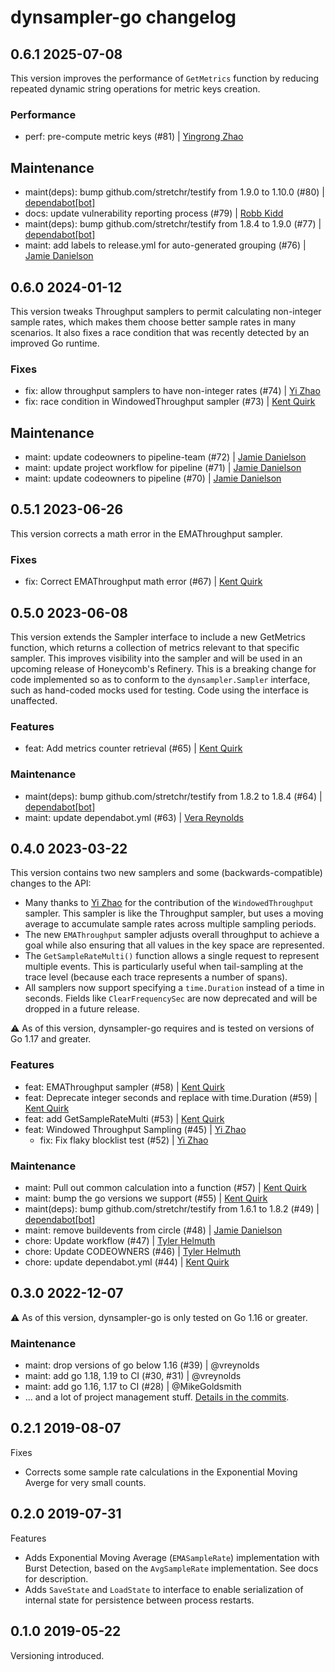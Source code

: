 # dynsampler-go changelog

## 0.6.1 2025-07-08

This version improves the performance of `GetMetrics` function by reducing repeated dynamic string operations for metric keys creation.

### Performance

- perf: pre-compute metric keys (#81) | [Yingrong Zhao](https://github.com/vinozzZ)

## Maintenance

- maint(deps): bump github.com/stretchr/testify from 1.9.0 to 1.10.0 (#80) | [dependabot[bot]](https://github.com/dependabot[bot])
- docs: update vulnerability reporting process (#79) | [Robb Kidd](https://github.com/RobbKidd)
- maint(deps): bump github.com/stretchr/testify from 1.8.4 to 1.9.0 (#77) | [dependabot[bot]](https://github.com/dependabot[bot])
- maint: add labels to release.yml for auto-generated grouping (#76) | [Jamie Danielson](https://github.com/JamieDanielson)

## 0.6.0 2024-01-12

This version tweaks Throughput samplers to permit calculating non-integer sample rates, which makes them choose better sample rates in many scenarios. It also fixes a race condition that was recently detected by an improved Go runtime.

### Fixes

- fix: allow throughput samplers to have non-integer rates (#74) | [Yi Zhao](https://github.com/yizzlez)
- fix: race condition in WindowedThroughput sampler (#73) | [Kent Quirk](https://github.com/KentQuirk)

## Maintenance

- maint: update codeowners to pipeline-team (#72) | [Jamie Danielson](https://github.com/JamieDanielson)
- maint: update project workflow for pipeline (#71) | [Jamie Danielson](https://github.com/JamieDanielson)
- maint: update codeowners to pipeline (#70) | [Jamie Danielson](https://github.com/JamieDanielson)


## 0.5.1 2023-06-26

This version corrects a math error in the EMAThroughput sampler.

### Fixes

- fix: Correct EMAThroughput math error (#67) | [Kent Quirk](https://github.com/kentquirk)

## 0.5.0 2023-06-08

This version extends the Sampler interface to include a new GetMetrics function,
which returns a collection of metrics relevant to that specific sampler. This
improves visibility into the sampler and will be used in an upcoming release of
Honeycomb's Refinery. This is a breaking change for code implemented so as to
conform to the `dynsampler.Sampler` interface, such as hand-coded mocks used for
testing. Code using the interface is unaffected.

### Features
- feat: Add metrics counter retrieval (#65) | [Kent Quirk](https://github.com/kentquirk)

### Maintenance
- maint(deps): bump github.com/stretchr/testify from 1.8.2 to 1.8.4 (#64) | [dependabot[bot]](https://github.com/dependabot[bot])
- maint: update dependabot.yml (#63) | [Vera Reynolds](https://github.com/vreynolds)

## 0.4.0 2023-03-22

This version contains two new samplers and some (backwards-compatible) changes to the API:
- Many thanks to [Yi Zhao](https://github.com/yizzlez) for the contribution of the `WindowedThroughput` sampler. This sampler is like the Throughput sampler, but uses a moving average to accumulate sample rates across multiple sampling periods.
- The new `EMAThroughput` sampler adjusts overall throughput to achieve a goal while also ensuring that all values in the key space are represented.
- The `GetSampleRateMulti()` function allows a single request to represent multiple events. This is particularly useful when tail-sampling at the trace level (because each trace represents a number of spans).
- All samplers now support specifying a `time.Duration` instead of a time in seconds. Fields like `ClearFrequencySec` are now deprecated and will be dropped in a future release.

⚠️ As of this version, dynsampler-go requires and is tested on versions of Go 1.17 and greater.

### Features

- feat: EMAThroughput sampler (#58) | [Kent Quirk](https://github.com/kentquirk)
- feat: Deprecate integer seconds and replace with time.Duration (#59) | [Kent Quirk](https://github.com/kentquirk)
- feat: add GetSampleRateMulti (#53) | [Kent Quirk](https://github.com/kentquirk)
- feat: Windowed Throughput Sampling (#45) | [Yi Zhao](https://github.com/yizzlez)
  - fix: Fix flaky blocklist test (#52) | [Yi Zhao](https://github.com/yizzlez)

### Maintenance

- maint: Pull out common calculation into a function (#57) | [Kent Quirk](https://github.com/kentquirk)
- maint: bump the go versions we support (#55) | [Kent Quirk](https://github.com/kentquirk)
- maint(deps): bump github.com/stretchr/testify from 1.6.1 to 1.8.2 (#49) | [dependabot[bot]](https://github.com/dependabot[bot])
- maint: remove buildevents from circle (#48) | [Jamie Danielson](https://github.com/JamieDanielson)
- chore: Update workflow (#47) | [Tyler Helmuth](https://github.com/TylerHelmuth)
- chore: Update CODEOWNERS (#46) | [Tyler Helmuth](https://github.com/TylerHelmuth)
- chore: update dependabot.yml (#44) | [Kent Quirk](https://github.com/kentquirk)

## 0.3.0 2022-12-07

⚠️ As of this version, dynsampler-go is only tested on Go 1.16 or greater.

### Maintenance

- maint: drop versions of go below 1.16 (#39) | @vreynolds
- maint: add go 1.18, 1.19 to CI (#30, #31) | @vreynolds
- maint: add go 1.16, 1.17 to CI (#28) | @MikeGoldsmith
- ... and a lot of project management stuff.
  [Details in the commits](https://github.com/honeycombio/dynsampler-go/compare/v0.2.1...0356ba0).

## 0.2.1 2019-08-07

Fixes

- Corrects some sample rate calculations in the Exponential Moving Averge for very small counts.

## 0.2.0 2019-07-31

Features

- Adds Exponential Moving Average (`EMASampleRate`) implementation with Burst Detection, based on the `AvgSampleRate` implementation. See docs for description.
- Adds `SaveState` and `LoadState` to interface to enable serialization of internal state for persistence between process restarts.

## 0.1.0 2019-05-22

Versioning introduced.
